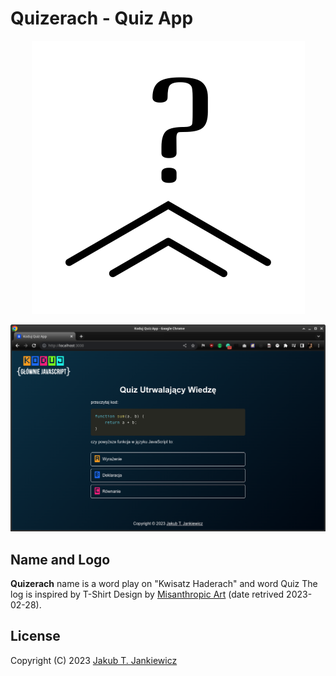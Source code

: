# Quizerach - Quiz App

<p align="center">
  <img src="/assets/logo.svg" alt="Quizerach Project Logo"/>
</p>

![Quiz Screenshot](/assets/screenshot.png)

## Name and Logo
**Quizerach** name is a word play on "Kwisatz Haderach" and word Quiz
The log is inspired by T-Shirt Design by [Misanthropic Art](https://unvibes.bigcartel.com/product/kwisatz-haderach)
(date retrived 2023-02-28).

## License
Copyright (C) 2023 [Jakub T. Jankiewicz](https://jakub.jankiewicz.org)
